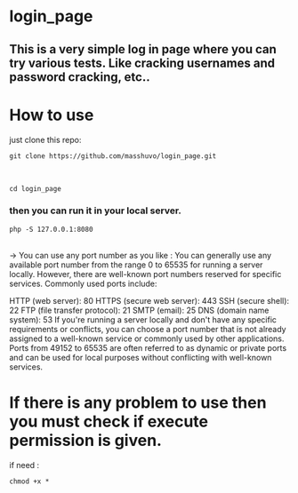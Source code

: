 # login_page

## This is a very simple log in page where you can try various tests. Like cracking usernames and password cracking, etc..

# How to use 

just clone this repo: 
``` 
git clone https://github.com/masshuvo/login_page.git
```
</br>

`cd login_page`

### then you can run it in your local server. </br>

``` 
php -S 127.0.0.1:8080
 ```

</br>
→ You can use any port number as you like :
You can generally use any available port number from the range 0 to 65535 for running a server locally. However, there are well-known port numbers reserved for specific services. Commonly used ports include:

HTTP (web server): 80
HTTPS (secure web server): 443
SSH (secure shell): 22
FTP (file transfer protocol): 21
SMTP (email): 25
DNS (domain name system): 53
If you're running a server locally and don't have any specific requirements or conflicts, you can choose a port number that is not already assigned to a well-known service or commonly used by other applications. Ports from 49152 to 65535 are often referred to as dynamic or private ports and can be used for local purposes without conflicting with well-known services.

# If there is any problem to use then you must check if execute permission is given.
if need :  </br>

``` 
chmod +x *
```

